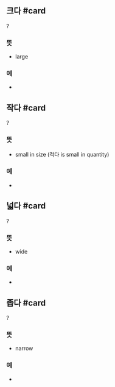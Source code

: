 ## 크다 #card
?
### 뜻
- large
### 예
-
<!--SR:!2025-04-10,32,270-->

## 작다 #card
?
### 뜻
- small in size (적다 is small in quantity)
### 예
-
<!--SR:!2025-04-09,31,270-->

## 넓다 #card
?
### 뜻
- wide
### 예
-
<!--SR:!2025-03-09,5,230-->

## 좁다 #card
?
### 뜻
- narrow
### 예
-
<!--SR:!2025-03-24,21,250-->
